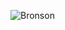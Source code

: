 ![Bronson](https://user-images.githubusercontent.com/26547989/43102007-c6349866-8e7e-11e8-8355-9d5a0ec73102.jpg)
